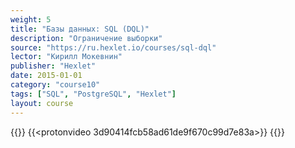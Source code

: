 ```yaml
---
weight: 5
title: "Базы данных: SQL (DQL)"
description: "Ограничение выборки"
source: "https://ru.hexlet.io/courses/sql-dql"
lector: "Кирилл Мокевнин"
publisher: "Hexlet"
date: 2015-01-01
category: "course10"
tags: ["SQL", "PostgreSQL", "Hexlet"]
layout: course
---
```

{{<players>}}
    {{<protonvideo 3d90414fcb58ad61de9f670c99d7e83a>}}
{{</players>}}
